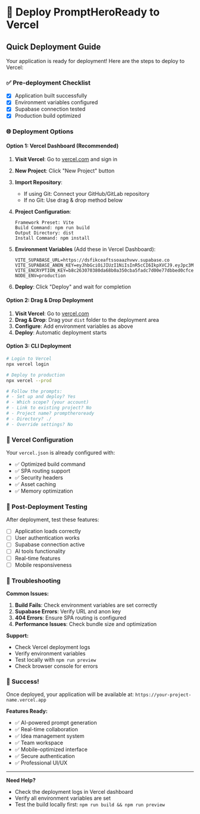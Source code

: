 # 🚀 Deploy PromptHeroReady to Vercel

## Quick Deployment Guide

Your application is ready for deployment! Here are the steps to deploy to Vercel:

### ✅ Pre-deployment Checklist
- [x] Application built successfully
- [x] Environment variables configured
- [x] Supabase connection tested
- [x] Production build optimized

### 🌐 Deployment Options

#### Option 1: Vercel Dashboard (Recommended)

1. **Visit Vercel**: Go to [vercel.com](https://vercel.com) and sign in
2. **New Project**: Click "New Project" button
3. **Import Repository**: 
   - If using Git: Connect your GitHub/GitLab repository
   - If no Git: Use drag & drop method below

4. **Project Configuration**:
   ```
   Framework Preset: Vite
   Build Command: npm run build
   Output Directory: dist
   Install Command: npm install
   ```

5. **Environment Variables** (Add these in Vercel Dashboard):
   ```
   VITE_SUPABASE_URL=https://dsfikceaftssoaazhvwv.supabase.co
   VITE_SUPABASE_ANON_KEY=eyJhbGciOiJIUzI1NiIsInR5cCI6IkpXVCJ9.eyJpc3MiOiJzdXBhYmFzZSIsInJlZiI6ImRzZmlrY2VhZnRzc29hYXpodnd2Iiwicm9sZSI6ImFub24iLCJpYXQiOjE3NDg2MTM2NzYsImV4cCI6MjA2NDE4OTY3Nn0.TVtwI2INheLjdnwnaZNM0tLuz9URmGZ4MHbH2Akb3fA
   VITE_ENCRYPTION_KEY=b8c263070380da68b0a350cba5fadc7d00e77dbbed0cfce1c70a919088025dc3
   NODE_ENV=production
   ```

6. **Deploy**: Click "Deploy" and wait for completion

#### Option 2: Drag & Drop Deployment

1. **Visit Vercel**: Go to [vercel.com](https://vercel.com)
2. **Drag & Drop**: Drag your `dist` folder to the deployment area
3. **Configure**: Add environment variables as above
4. **Deploy**: Automatic deployment starts

#### Option 3: CLI Deployment

```bash
# Login to Vercel
npx vercel login

# Deploy to production
npx vercel --prod

# Follow the prompts:
# - Set up and deploy? Yes
# - Which scope? (your account)
# - Link to existing project? No
# - Project name? promptheroready
# - Directory? ./
# - Override settings? No
```

### 🔧 Vercel Configuration

Your `vercel.json` is already configured with:
- ✅ Optimized build command
- ✅ SPA routing support
- ✅ Security headers
- ✅ Asset caching
- ✅ Memory optimization

### 🧪 Post-Deployment Testing

After deployment, test these features:
- [ ] Application loads correctly
- [ ] User authentication works
- [ ] Supabase connection active
- [ ] AI tools functionality
- [ ] Real-time features
- [ ] Mobile responsiveness

### 🚨 Troubleshooting

**Common Issues:**
1. **Build Fails**: Check environment variables are set correctly
2. **Supabase Errors**: Verify URL and anon key
3. **404 Errors**: Ensure SPA routing is configured
4. **Performance Issues**: Check bundle size and optimization

**Support:**
- Check Vercel deployment logs
- Verify environment variables
- Test locally with `npm run preview`
- Check browser console for errors

### 🎉 Success!

Once deployed, your application will be available at:
`https://your-project-name.vercel.app`

**Features Ready:**
- ✅ AI-powered prompt generation
- ✅ Real-time collaboration
- ✅ Idea management system
- ✅ Team workspace
- ✅ Mobile-optimized interface
- ✅ Secure authentication
- ✅ Professional UI/UX

---

**Need Help?** 
- Check the deployment logs in Vercel dashboard
- Verify all environment variables are set
- Test the build locally first: `npm run build && npm run preview`
